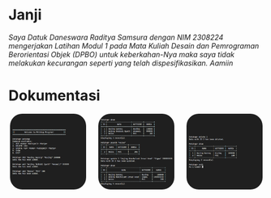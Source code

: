 # Janji
_Saya Datuk Daneswara Raditya Samsura dengan NIM 2308224 mengerjakan Latihan Modul 1 pada Mata Kuliah Desain dan Pemrograman Berorientasi Objek (DPBO) untuk keberkahan-Nya maka saya tidak melakukan kecurangan seperti yang telah dispesifikasikan. Aamiin_

# Dokumentasi
<div style="display: flex; flex-wrap: wrap; gap: 1.5rem; justify-content: center;">
    <a href=".cpp/Screenshots/1.png" target="_blank">
        <div style="width: 150px; height: 150px; overflow: hidden; border-radius: 1.5rem;">
            <img src=".cpp/Screenshots/1.png" style="width: 100%; height: 100%; object-fit: cover;">
        </div>
    </a>
    <a href=".cpp/Screenshots/2.png" target="_blank">
        <div style="width: 150px; height: 150px; overflow: hidden; border-radius: 1.5rem;">
            <img src=".cpp/Screenshots/2.png" style="width: 100%; height: 100%; object-fit: cover;">
        </div>
    </a>
    <a href=".cpp/Screenshots/3.png" target="_blank">
        <div style="width: 150px; height: 150px; overflow: hidden; border-radius: 1.5rem;">
            <img src=".cpp/Screenshots/3.png" style="width: 100%; height: 100%; object-fit: cover;">
        </div>
    </a>
</div>
